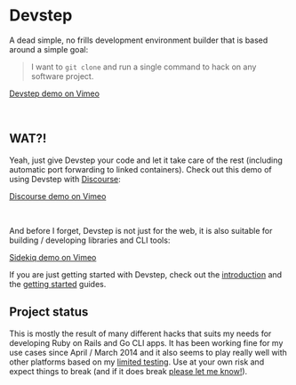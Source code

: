 # Devstep

A dead simple, no frills development environment builder that is based around a
simple goal:

> I want to `git clone` and run a single command to hack on any software project.

[Devstep demo on Vimeo](https://vimeo.com/99482658)

<br>

## WAT?!

Yeah, just give Devstep your code and let it take care of the rest (including
automatic port forwarding to linked containers). Check out this demo of using
Devstep with [Discourse]():

[Discourse demo on Vimeo](http://vimeo.com/99212562)

<br>

And before I forget, Devstep is not just for the web, it is also suitable for building
/ developing libraries and CLI tools:

[Sidekiq demo on Vimeo](https://vimeo.com/99487410)

If you are just getting started with Devstep, check out the [introduction](introduction)
and the [getting started](getting-started) guides.

## Project status

This is mostly the result of many different hacks that suits my needs for developing
Ruby on Rails and Go CLI apps. It has been working fine for my use cases since April /
March 2014 and it also seems to play really well with other platforms based on my
[limited testing](https://github.com/fgrehm/devstep-examples). Use at your own risk
and expect things to break (and if it does break [please let me know!](https://github.com/fgrehm/devstep/issues/new)).
